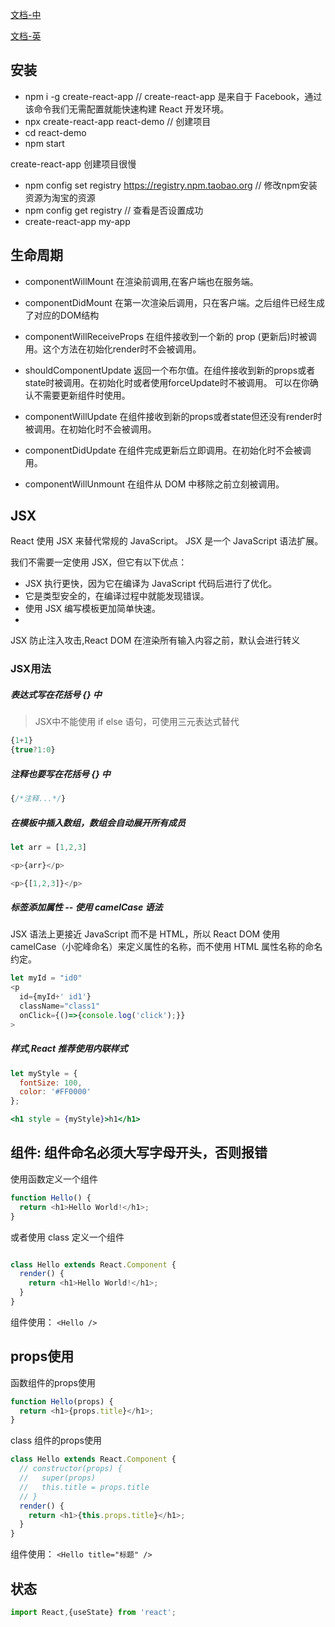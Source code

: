 [文档-中](https://react.docschina.org/docs/hello-world.html)

[文档-英](https://reactjs.org/docs/hello-world.html)

## 安装

* npm i -g create-react-app // create-react-app 是来自于 Facebook，通过该命令我们无需配置就能快速构建 React 开发环境。
* npx create-react-app react-demo // 创建项目
* cd react-demo 
* npm start

create-react-app 创建项目很慢

* npm config set registry https://registry.npm.taobao.org // 修改npm安装资源为淘宝的资源
* npm config get registry // 查看是否设置成功
* create-react-app my-app 


## 生命周期
* componentWillMount 在渲染前调用,在客户端也在服务端。

* componentDidMount 在第一次渲染后调用，只在客户端。之后组件已经生成了对应的DOM结构

* componentWillReceiveProps 在组件接收到一个新的 prop (更新后)时被调用。这个方法在初始化render时不会被调用。

* shouldComponentUpdate 返回一个布尔值。在组件接收到新的props或者state时被调用。在初始化时或者使用forceUpdate时不被调用。
可以在你确认不需要更新组件时使用。

* componentWillUpdate 在组件接收到新的props或者state但还没有render时被调用。在初始化时不会被调用。

* componentDidUpdate 在组件完成更新后立即调用。在初始化时不会被调用。

* componentWillUnmount 在组件从 DOM 中移除之前立刻被调用。

## JSX
React 使用 JSX 来替代常规的 JavaScript。
JSX 是一个 JavaScript 语法扩展。

我们不需要一定使用 JSX，但它有以下优点：
* JSX 执行更快，因为它在编译为 JavaScript 代码后进行了优化。
* 它是类型安全的，在编译过程中就能发现错误。
* 使用 JSX 编写模板更加简单快速。
* 
JSX 防止注入攻击,React DOM 在渲染所有输入内容之前，默认会进行转义

### JSX用法
##### 表达式写在花括号 {} 中  
> JSX中不能使用 if else 语句，可使用三元表达式替代
```jsx
{1+1}
{true?1:0}
```

##### 注释也要写在花括号 {} 中  
```jsx
{/*注释...*/}
```

##### 在模板中插入数组，数组会自动展开所有成员
```js
let arr = [1,2,3]

<p>{arr}</p>

<p>{[1,2,3]}</p>
```
##### 标签添加属性 -- 使用 camelCase 语法
JSX 语法上更接近 JavaScript 而不是 HTML，所以 React DOM 使用 camelCase（小驼峰命名）来定义属性的名称，而不使用 HTML 属性名称的命名约定。

```js
let myId = "id0"
<p 
  id={myId+' id1'}
  className="class1"
  onClick={()=>{console.log('click');}}
> 
```

##### 样式,React 推荐使用内联样式
```jsx
let myStyle = {
  fontSize: 100,
  color: '#FF0000'
};

<h1 style = {myStyle}>h1</h1>
```



## 组件: 组件命名必须大写字母开头，否则报错

使用函数定义一个组件
```js
function Hello() {
  return <h1>Hello World!</h1>;
}
```
或者使用 class 定义一个组件
```js

class Hello extends React.Component {
  render() {
    return <h1>Hello World!</h1>;
  }
}
```
组件使用： `<Hello />`

## props使用

函数组件的props使用
```js
function Hello(props) {
  return <h1>{props.title}</h1>;
}
```

class 组件的props使用
```js
class Hello extends React.Component {
  // constructor(props) {
  //   super(props)
  //   this.title = props.title
  // }
  render() {
    return <h1>{this.props.title}</h1>;
  }
}
```
组件使用： `<Hello title="标题" />`

## 状态
```js
import React,{useState} from 'react';

```